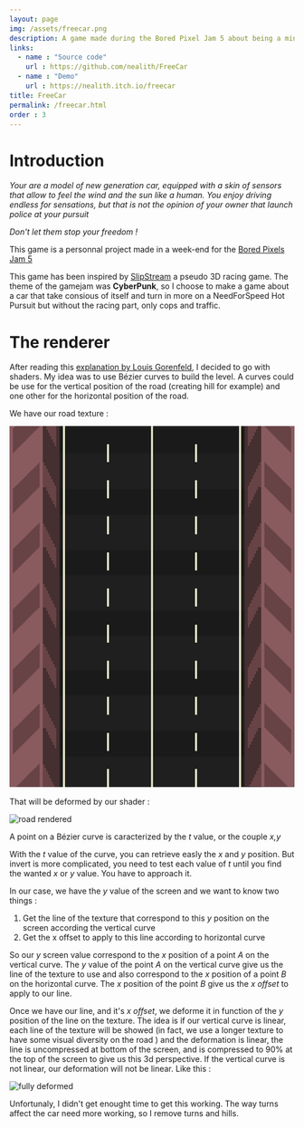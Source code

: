 ```yaml
---
layout: page
img: /assets/freecar.png
description: A game made during the Bored Pixel Jam 5 about being a mindful smart car
links:
  - name : "Source code"
    url : https://github.com/nealith/FreeCar
  - name : "Demo"
    url : https://nealith.itch.io/freecar
title: FreeCar
permalink: /freecar.html
order : 3
---
```


# Introduction

*Your are a model of new generation car, equipped with a skin of sensors that allow to feel the wind and the sun like a human. You enjoy driving endless for sensations, but that is not the opinion of your owner that launch police at your pursuit*

*Don't let them stop your freedom !*

This game is a personnal project made in a week-end for the [Bored Pixels Jam 5](https://itch.io/jam/bored-pixels-jam-5)

This game has been inspired by [SlipStream](https://slipstre.am/) a pseudo 3D racing game. The theme of the gamejam was **CyberPunk**, so I choose to make a game about a car that take consious of itself and turn in more on a NeedForSpeed Hot Pursuit but without the racing part, only cops and traffic.

# The renderer

After reading this [explanation by Louis Gorenfeld](http://www.extentofthejam.com/pseudo/), I decided to go with shaders. My idea was to use Bézier curves to build the level. A curves could be use for the vertical position of the road (creating hill for example) and one other for the horizontal position of the road.

We have our road texture :

![road texture](https://raw.githubusercontent.com/nealith/FreeCar/master/road/assets/road.png)

That will be deformed by our shader :

![road rendered](https://img.itch.zone/aW1hZ2UvNDUzMTIwLzIzMDA0MzcucG5n/original/bextEr.png)

A point on a Bézier curve is caracterized by the *t* value, or the couple *x,y*

With the *t* value of the curve, you can retrieve easly the *x* and *y* position. But invert is more complicated, you need to test each value of *t* until you find the wanted *x* or *y* value. You have to approach it.

In our case, we have the *y* value of the screen and we want to know two things :

1. Get the line of the texture that correspond to this *y* position on the screen according the vertical curve
2. Get the x offset to apply to this line according to horizontal curve

So our *y* screen value correspond to the *x* position of a point *A* on the vertical curve. The *y* value of the point *A* on the vertical curve give us the line of the texture to use and also correspond to the *x* position of a point *B* on the horizontal curve. The *x* position of the point *B* give us the *x offset* to apply to our line.

Once we have our line, and it's *x offset*, we deforme it in function of the *y* position of the line on the texture. The idea is if our vertical curve is linear, each line of the texture will be showed (in fact, we use a longer texture to have some visual diversity on the road ) and the deformation is linear, the line is uncompressed at bottom of the screen, and is compressed to 90% at the top of the screen to give us this 3d perspective. If the vertical curve is not linear, our deformation will not be linear. Like this :

![fully deformed](https://img.itch.zone/aW1hZ2UvNDUzMTIwLzI3OTM5MjcucG5n/347x500/MNZMc3.png)

Unfortunaly, I didn't get enought time to get this working. The way turns affect the car need more working, so I remove turns and hills.
